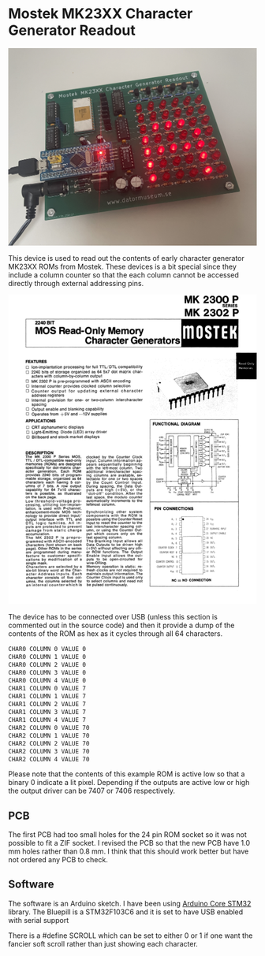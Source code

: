 # Mostek MK23XX Character Generator Readout

![Mostek MK23XX Character Generator Readout device under opertion showing an A character](https://github.com/MattisLind/MK23xxCharGenReadout/blob/main/MK23XX_Character_Generator_Readout.jpg?raw=true)


This device is used to read out the contents of early character generator MK23XX ROMs from Mostek. These devices is a bit special since they include a column counter so that the each column cannot be
accessed directly through external addressing pins.

[![Mostek MK23XX Datasheet](https://github.com/MattisLind/MK23xxCharGenReadout/blob/main/Mostek_MK23XX_Datasheet.png?type=raw)](https://github.com/MattisLind/MK23xxCharGenReadout/blob/main/MK23XX_Datasheet.pdf?type=raw)

The device has to be connected over USB (unless this section is commented out in the source code) and then it provide a dump of the contents of the ROM as hex as it cycles through all 64 characters.

```
CHAR0 COLUMN 0 VALUE 0
CHAR0 COLUMN 1 VALUE 0
CHAR0 COLUMN 2 VALUE 0
CHAR0 COLUMN 3 VALUE 0
CHAR0 COLUMN 4 VALUE 0
CHAR1 COLUMN 0 VALUE 7
CHAR1 COLUMN 1 VALUE 7
CHAR1 COLUMN 2 VALUE 7
CHAR1 COLUMN 3 VALUE 7
CHAR1 COLUMN 4 VALUE 7
CHAR2 COLUMN 0 VALUE 70
CHAR2 COLUMN 1 VALUE 70
CHAR2 COLUMN 2 VALUE 70
CHAR2 COLUMN 3 VALUE 70
CHAR2 COLUMN 4 VALUE 70
```

Please note that the contents of this example ROM is active low so that a binary 0 indicate a lit pixel. Depending if the outputs are active low or high the output driver can be 7407 or 7406 respectively.

## PCB

The first PCB had too small holes for the 24 pin ROM socket so it was not possible to fit a ZIF socket. I revised the PCB so that the new PCB have 1.0 mm holes rather than 0.8 mm. I think that this should work better but have not ordered any PCB to check. 

## Software

The software is an Arduino sketch. I have been using [Arduino Core STM32](https://github.com/stm32duino/Arduino_Core_STM32) library. The Bluepill is a STM32F103C6 and it is set to have USB enabled with serial support 

There is a #define SCROLL which can be set to either 0 or 1 if one want the fancier soft scroll rather than just showing each character.

